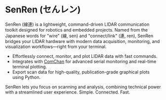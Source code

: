 # SenRen (セんレン)

SenRen (線連) is a lightweight, command-driven LIDAR communication toolkit designed for robotics and embedded projects. Named from the Japanese words for "wire" (線, sen) and "connect/link" (連, ren), SenRen bridges your LIDAR hardware with modern data acquisition, monitoring, and visualization workflows—right from your terminal.

- Effortlessly connect, monitor, and plot LIDAR data with fast commands.
- Integrates with [ComChan](https://github.com/Vaishnav-Sabari-Girish/ComChan) for advanced serial monitoring and real-time terminal plotting.
- Export scan data for high-quality, publication-grade graphical plots using Python.

SenRen lets you focus on scanning and analysis, combining technical power with a streamlined user experience.
Simple. Connected. Fast.
